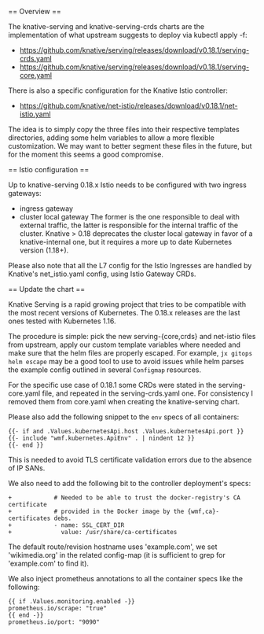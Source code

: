 == Overview ==

The knative-serving and knative-serving-crds charts are the implementation of
what upstream suggests to deploy via kubectl apply -f:
- https://github.com/knative/serving/releases/download/v0.18.1/serving-crds.yaml
- https://github.com/knative/serving/releases/download/v0.18.1/serving-core.yaml

There is also a specific configuration for the Knative Istio controller:
- https://github.com/knative/net-istio/releases/download/v0.18.1/net-istio.yaml

The idea is to simply copy the three files into their respective templates directories,
adding some helm variables to allow a more flexible customization.
We may want to better segment these files in the future, but for the moment this
seems a good compromise.

== Istio configuration ==

Up to knative-serving 0.18.x Istio needs to be configured with two ingress
gateways:
- ingress gateway
- cluster local gateway
The former is the one responsible to deal with external traffic, the latter
is responsible for the internal traffic of the cluster. Knative > 0.18
deprecates the cluster local gateway in favor of a knative-internal one,
but it requires a more up to date Kubernetes version (1.18+).

Please also note that all the L7 config for the Istio Ingresses are handled
by Knative's net_istio.yaml config, using Istio Gateway CRDs.

== Update the chart ==

Knative Serving is a rapid growing project that tries to be compatible with
the most recent versions of Kubernetes. The 0.18.x releases are the last ones
tested with Kubernetes 1.16.

The procedure is simple: pick the new serving-{core,crds} and net-istio files
from upstream, apply our custom template variables where needed and make sure
that the helm files are properly escaped. For example, `jx gitops helm escape`
may be a good tool to use to avoid issues while helm parses the example
config outlined in several `Configmap` resources.

For the specific use case of 0.18.1 some CRDs were stated in the serving-core.yaml file,
and repeated in the serving-crds.yaml one. For consistency I removed them from core.yaml
when creating the knative-serving chart.

Please also add the following snippet to the `env` specs of all containers:
```
{{- if and .Values.kubernetesApi.host .Values.kubernetesApi.port }}
{{- include "wmf.kubernetes.ApiEnv" . | nindent 12 }}
{{- end }}
```
This is needed to avoid TLS certificate validation errors due to the absence of IP SANs.

We also need to add the following bit to the controller deployment's specs:
```
+            # Needed to be able to trust the docker-registry's CA certificate
+            # provided in the Docker image by the {wmf,ca}-certificates debs.
+            - name: SSL_CERT_DIR
+              value: /usr/share/ca-certificates
```
The default route/revision hostname uses 'example.com', we set 'wikimedia.org'
in the related config-map (it is sufficient to grep for 'example.com' to find it).

We also inject prometheus annotations to all the container specs like the following:
```
{{ if .Values.monitoring.enabled -}}
prometheus.io/scrape: "true"
{{ end -}}
prometheus.io/port: "9090"
```